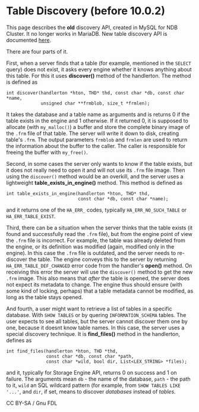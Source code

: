# Table Discovery (before 10.0.2)

This page describes the **old** discovery API, created in MySQL for NDB Cluster. It no longer works in MariaDB. New table discovery API is documented [here](table-discovery.md).

There are four parts of it.

First, when a server finds that a table (for example, mentioned in the `SELECT` query) does not exist, it asks every engine whether it knows anything about this table. For this it uses **discover()** method of the handlerton. The method is defined as

```
int discover(handlerton *hton, THD* thd, const char *db, const char *name,
             unsigned char **frmblob, size_t *frmlen);
```

It takes the database and a table name as arguments and is returns 0 if the table exists in the engine and 1 otherwise. If it returned 0, it is supposed to allocate (with `my_malloc()`) a buffer and store the complete binary image of the `.frm` file of that table. The server will write it down to disk, creating table's `.frm`. The output parameters `frmblob` and `frmlen` are used to return the information about the buffer to the caller. The caller is responsible for freeing the buffer with `my_free()`.

Second, in some cases the server only wants to know if the table exists, but it does not really need to open it and will not use its `.frm` file image. Then using the `discover()` method would be an overkill, and the server uses a lightweight **table\_exists\_in\_engine()** method. This method is defined as

```
int table_exists_in_engine(handlerton *hton, THD* thd,
                           const char *db, const char *name);
```

and it returns one of the `HA_ERR_` codes, typically `HA_ERR_NO_SUCH_TABLE` or `HA_ERR_TABLE_EXIST`.

Third, there can be a situation when the server thinks that the table exists (it found and successfully read the `.frm` file), but from the engine point of view the `.frm` file is incorrect. For example, the table was already deleted from the engine, or its definition was modified (again, modified only in the engine). In this case the `.frm` file is outdated, and the server needs to re-discover the table. The engine conveys this to the server by returning `HA_ERR_TABLE_DEF_CHANGED` error code from the handler's **open()** method. On receiving this error the server will use the `discover()` method to get the new `.frm` image. This also means that _after_ the table is opened, the server does not expect its metadata to change. The engine thus should ensure (with some kind of locking, perhaps) that a table metadata cannot be modified, as long as the table stays opened.

And fourth, a user might want to retrieve a list of tables in a specific database. With `SHOW TABLES` or by quering `INFORMATION_SCHEMA` tables. The user expects to see all tables, but the server cannot discover them one by one, because it doesnt know table names. In this case, the server uses a special discovery technique. It is **find\_files()** method in the handlerton, defines as

```
int find_files(handlerton *hton, THD *thd,
               const char *db, const char *path,
               const char *wild, bool dir, List<LEX_STRING> *files);
```

and it, typically for Storage Engine API, returns 0 on success and 1 on failure. The arguments mean `db` - the name of the database, `path` - the path to it, `wild` an SQL wildcard pattern (for example, from `SHOW TABLES LIKE '...'`, and `dir`, if set, means to discover _databases_ instead of _tables_.

CC BY-SA / Gnu FDL
